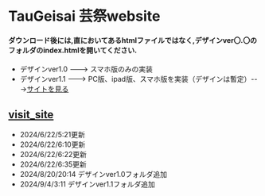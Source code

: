 # TauGeisai 芸祭website
#### ダウンロード後には,直においてあるhtmlファイルではなく,デザインver〇.〇のフォルダのindex.htmlを開いてください.
- デザインver1.0 ---> スマホ版のみの実装
- デザインver1.1 ---> PC版、ipad版、スマホ版を実装（デザインは暫定）--->[サイトを見る](https://www.idd.tamabi.ac.jp/d23009/)
## [visit_site](https://camen89.github.io/TauGeisai/)

  - 2024/6/22/5:21更新
  - 2024/6/22/6:10更新
  - 2024/6/22/6:22更新
  - 2024/6/22/6:35更新
  - 2024/8/20/20:14 デザインver1.0フォルダ追加
  - 2024/9/4/3:11 デザインver1.1フォルダ追加
